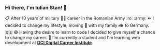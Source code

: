 ### Hi there, I'm Iulian Stan! 👋
:clipboard: After 10 years of military :guardsman: career in the Romanian Army :ro: :army:
:fast_forward: I decided to change my lifestyle, moving :rocket: with my family :family: to Germany. :de: 
 :smile: Having the desire to learn to code I decided to give myself a chance to change my career.
:seedling: I’m currently a student and I'm learning web development at [**DCI Digital Career Institute**](https://www.digitalcareerinstitute.org).


<!--
**iulianSta/iulianSta** is a ✨ _special_ ✨ repository because its `README.md` (this file) appears on your GitHub profile.

Here are some ideas to get you started:

- 🔭 I’m currently working on ...
- 🌱 I’m currently learning ...
- 👯 I’m looking to collaborate on ...
- 🤔 I’m looking for help with ...
- 💬 Ask me about ...
- 📫 How to reach me: ...
- 😄 Pronouns: ...
- ⚡ Fun fact: ...
-->
